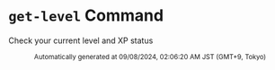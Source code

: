 # `get-level` Command

Check your current level and XP status

<div align="center"><sub>Automatically generated at 09/08/2024, 02:06:20 AM JST (GMT+9, Tokyo)</sub></div>